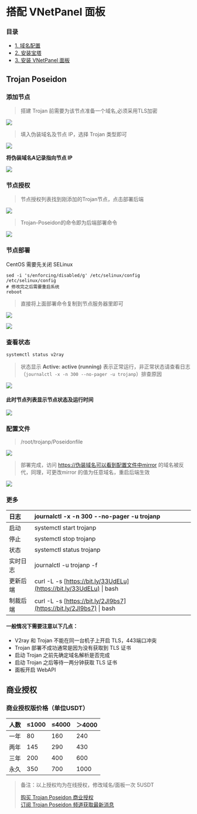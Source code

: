 # 搭配 VNetPanel 面板

### 目录

* [1. 域名配置](../zhun-bei-gong-zuo/yu-ming-pei-zhi.md)
* [2. 安装宝塔](../zhun-bei-gong-zuo/an-zhuang-bao-ta.md)
* [3. 安装 VNetPanel 面板](../zhun-bei-gong-zuo/3.-an-zhuang-pei-zhi-mian-ban/install-vnetpanel.md)

## Trojan Poseidon

### 添加节点

> 搭建 Trojan 前需要为该节点准备一个域名,必须采用TLS加密

![](../.gitbook/assets/2020-05-18-18-06-35.png)

> 填入伪装域名及节点 IP，选择 Trojan 类型即可

![](../.gitbook/assets/2020-05-18-18-08-33.png)

**将伪装域名A记录指向节点 IP**

![](../.gitbook/assets/2020-05-18-18-07-40.png)

### 节点授权

> 节点授权列表找到刚添加的Trojan节点，点击部署后端

![](../.gitbook/assets/2020-05-18-18-10-03.png)

> Trojan-Poseidon的命令即为后端部署命令

![](../.gitbook/assets/2020-05-18-18-11-03.png)

### 节点部署

CentOS 需要先关闭 SELinux

```text
sed -i 's/enforcing/disabled/g' /etc/selinux/config /etc/selinux/config
# 修改完之后需要重启系统
reboot
```

> 直接将上面部署命令复制到节点服务器里即可

![](../.gitbook/assets/2020-05-18-18-21-38.png)

![](../.gitbook/assets/2020-05-18-18-21-44.png)

### 查看状态

```bash
systemctl status v2ray
```

> 状态显示 **Active: active \(running\)** 表示正常运行，非正常状态请查看日志（`journalctl -x -n 300 --no-pager -u trojanp`）排查原因

![](../.gitbook/assets/2020-05-18-18-22-25.png)

#### 此时节点列表显示节点状态及运行时间

![](../.gitbook/assets/2020-05-18-18-23-47.png)

### 配置文件

> /root/trojanp/Poseidonfile

![](../.gitbook/assets/2020-05-18-18-26-06.png)

> 部署完成，访问 [https://伪装域名可以看到配置文件中mirror](https://伪装域名可以看到配置文件中mirror) 的域名被反代，同理，可更改mirror 的值为任意域名，重启后端生效

![](../.gitbook/assets/2020-05-18-18-28-17.png)

### 更多

| 日志 | journalctl -x -n 300 --no-pager -u trojanp |
| :--- | :--- |
| 启动 | systemctl start trojanp |
| 停止 | systemctl stop trojanp |
| 状态 | systemctl status trojanp |
| 实时日志 | journalctl -u trojanp -f |
| 更新后端 | curl -L -s [https://bit.ly/33UdELu](https://bit.ly/33UdELu) \| bash |
| 制裁后端 | curl -L -s [https://bit.ly/2Jl9bs7](https://bit.ly/2Jl9bs7) \| bash |

#### 一般情况下需要注意以下几点：

* V2ray 和 Trojan 不能在同一台机子上开启 TLS，443端口冲突
* Trojan 部署不成功通常是因为没有获取到 TLS 证书
* 启动 Trojan 之前先确定域名解析是否完成
* 启动 Trojan 之后等待一两分钟获取 TLS 证书
* 面板开启 WebAPI

## 商业授权

### 商业授权版价格（单位USDT）

| 人数 | ≤1000 | ≤4000 | ＞4000 |
| :--- | :--- | :--- | :--- |
| 一年 | 80 | 160 | 240 |
| 两年 | 145 | 290 | 430 |
| 三年 | 200 | 400 | 600 |
| 永久 | 350 | 700 | 1000 |

> 备注：以上授权均为在线授权，修改域名/面板一次 5USDT
>
> [购买 Trojan Poseidon 商业授权](https://t.me/mara915)  
> [订阅 Trojan Poseidon 频道获取最新消息](https://t.me/trojan_poseidon)

